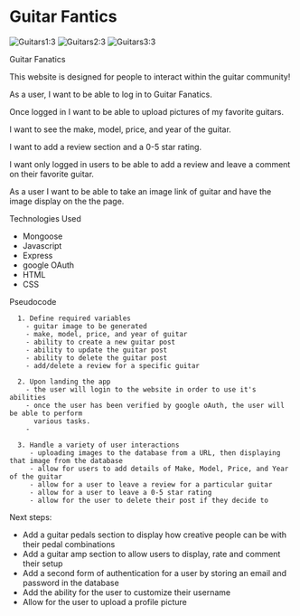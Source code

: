 # Guitar Fantics
![Guitars1:3](https://github.com/chasehils/Project-2-/assets/128996101/7a92b5d7-3576-44e2-818f-248affa3f3c5)
![Guitars2:3](https://github.com/chasehils/Project-2-/assets/128996101/86a623e6-47fe-44fd-8c43-810d81cd49ed)
![Guitars3:3](https://github.com/chasehils/Project-2-/assets/128996101/fd835d45-a95f-442e-9a8e-749061fec0a2)

Guitar Fanatics

This website is designed for people to interact within the guitar community!

As a user, I want to be able to log in to Guitar Fanatics. 

Once logged in I want to be able to upload pictures of my favorite guitars. 

I want to see the make, model, price, and year of the guitar. 

I want to add a review section and a 0-5 star rating. 

I want only logged in users to be able to add a review and leave a comment on their favorite guitar. 

As a user I want to be able to take an image link of guitar and have the image display on the the page. 


Technologies Used
- Mongoose
- Javascript
- Express
- google OAuth
- HTML
- CSS

Pseudocode 

      1. Define required variables
        - guitar image to be generated
        - make, model, price, and year of guitar
        - ability to create a new guitar post
        - ability to update the guitar post
        - ability to delete the guitar post
        - add/delete a review for a specific guitar

      2. Upon landing the app
        - the user will login to the website in order to use it's abilities 
        - once the user has been verified by google oAuth, the user will be able to perform 
          various tasks.
        -

      3. Handle a variety of user interactions
         - uploading images to the database from a URL, then displaying that image from the database
         - allow for users to add details of Make, Model, Price, and Year of the guitar
         - allow for a user to leave a review for a particular guitar
         - allow for a user to leave a 0-5 star rating
         - allow for the user to delete their post if they decide to

Next steps:
 - Add a guitar pedals section to display how creative people can be with their pedal combinations 
 - Add a guitar amp section to allow users to display, rate and comment their setup
 - Add a second form of authentication for a user by storing an email and password in the database
 - Add the ability for the user to customize their username
 - Allow for the user to upload a profile picture 

